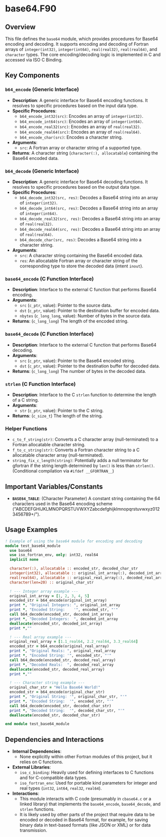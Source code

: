 # base64.F90

## Overview

This file defines the `base64` module, which provides procedures for Base64 encoding and decoding. It supports encoding and decoding of Fortran arrays of `integer(int32)`, `integer(int64)`, `real(real32)`, `real(real64)`, and `character` types. The core encoding/decoding logic is implemented in C and accessed via ISO C Binding.

## Key Components

### `b64_encode` (Generic Interface)
- **Description**: A generic interface for Base64 encoding functions. It resolves to specific procedures based on the input data type.
- **Specific Procedures**:
    - `b64_encode_int32(src)`: Encodes an array of `integer(int32)`.
    - `b64_encode_int64(src)`: Encodes an array of `integer(int64)`.
    - `b64_encode_real32(src)`: Encodes an array of `real(real32)`.
    - `b64_encode_real64(src)`: Encodes an array of `real(real64)`.
    - `b64_encode_char(src)`: Encodes a character string.
- **Arguments**:
    - `src`: A Fortran array or character string of a supported type.
- **Returns**: A character string (`character(:), allocatable`) containing the Base64 encoded data.

### `b64_decode` (Generic Interface)
- **Description**: A generic interface for Base64 decoding functions. It resolves to specific procedures based on the output data type.
- **Specific Procedures**:
    - `b64_decode_int32(src, res)`: Decodes a Base64 string into an array of `integer(int32)`.
    - `b64_decode_int64(src, res)`: Decodes a Base64 string into an array of `integer(int64)`.
    - `b64_decode_real32(src, res)`: Decodes a Base64 string into an array of `real(real32)`.
    - `b64_decode_real64(src, res)`: Decodes a Base64 string into an array of `real(real64)`.
    - `b64_decode_char(src, res)`: Decodes a Base64 string into a character string.
- **Arguments**:
    - `src`: A character string containing the Base64 encoded data.
    - `res`: An allocatable Fortran array or character string of the corresponding type to store the decoded data (intent `inout`).

### `base64_encode` (C Function Interface)
- **Description**: Interface to the external C function that performs Base64 encoding.
- **Arguments**:
    - `src` (`c_ptr`, value): Pointer to the source data.
    - `dst` (`c_ptr`, value): Pointer to the destination buffer for encoded data.
    - `nbytes` (`c_long_long`, value): Number of bytes in the source data.
- **Returns**: (`c_long_long`) The length of the encoded string.

### `base64_decode` (C Function Interface)
- **Description**: Interface to the external C function that performs Base64 decoding.
- **Arguments**:
    - `src` (`c_ptr`, value): Pointer to the Base64 encoded string.
    - `dst` (`c_ptr`, value): Pointer to the destination buffer for decoded data.
- **Returns**: (`c_long_long`) The number of bytes in the decoded data.

### `strlen` (C Function Interface)
- **Description**: Interface to the C `strlen` function to determine the length of a C string.
- **Arguments**:
    - `str` (`c_ptr`, value): Pointer to the C string.
- **Returns**: (`c_size_t`) The length of the string.

### Helper Functions
- `c_to_f_string(str)`: Converts a C character array (null-terminated) to a Fortran allocatable character string.
- `f_to_c_string(str)`: Converts a Fortran character string to a C allocatable character array (null-terminated).
- `string_fix_c_length(string)`: Potentially adds a null terminator for gfortran if the string length determined by `len()` is less than `strlen()`. (Conditional compilation via `#ifdef __GFORTRAN__`)

## Important Variables/Constants

- **`BASE64_TABLE`**: (Character Parameter) A constant string containing the 64 characters used in the Base64 encoding scheme ("ABCDEFGHIJKLMNOPQRSTUVWXYZabcdefghijklmnopqrstuvwxyz0123456789+/").

## Usage Examples

```fortran
! Example of using the base64 module for encoding and decoding
module test_base64_module
  use base64
  use iso_fortran_env, only: int32, real64
  implicit none

  character(:), allocatable :: encoded_str, decoded_char_str
  integer(int32), allocatable :: original_int_array(:), decoded_int_array(:)
  real(real64), allocatable :: original_real_array(:), decoded_real_array(:)
  character(len=20) :: original_char_str

  ! --- Integer array example ---
  original_int_array = [1, 2, 3, 4, 5]
  encoded_str = b64_encode(original_int_array)
  print *, "Original Integers: ", original_int_array
  print *, "Encoded String:    '", encoded_str, "'"
  call b64_decode(encoded_str, decoded_int_array)
  print *, "Decoded Integers:  ", decoded_int_array
  deallocate(encoded_str, decoded_int_array)
  print *,""

  ! --- Real array example ---
  original_real_array = [1.1_real64, 2.2_real64, 3.3_real64]
  encoded_str = b64_encode(original_real_array)
  print *, "Original Reals: ", original_real_array
  print *, "Encoded String: '", encoded_str, "'"
  call b64_decode(encoded_str, decoded_real_array)
  print *, "Decoded Reals:  ", decoded_real_array
  deallocate(encoded_str, decoded_real_array)
  print *,""

  ! --- Character string example ---
  original_char_str = "Hello Base64 World!"
  encoded_str = b64_encode(original_char_str)
  print *, "Original String: '", original_char_str, "'"
  print *, "Encoded String:  '", encoded_str, "'"
  call b64_decode(encoded_str, decoded_char_str)
  print *, "Decoded String:  '", decoded_char_str, "'"
  deallocate(encoded_str, decoded_char_str)

end module test_base64_module
```

## Dependencies and Interactions

- **Internal Dependencies**:
    - None explicitly within other Fortran modules of this project, but it relies on C functions.
- **External Libraries**:
    - `iso_c_binding`: Heavily used for defining interfaces to C functions and for C-compatible data types.
    - `iso_fortran_env`: Used for portable kind parameters for integer and real types (`int32`, `int64`, `real32`, `real64`).
- **Interactions**:
    - This module interacts with C code (presumably in `cbase64.c` or a linked library) that implements the `base64_encode`, `base64_decode`, and `strlen` functions.
    - It is likely used by other parts of the project that require data to be encoded or decoded in Base64 format, for example, for saving binary data in text-based formats (like JSON or XML) or for data transmission.
```
